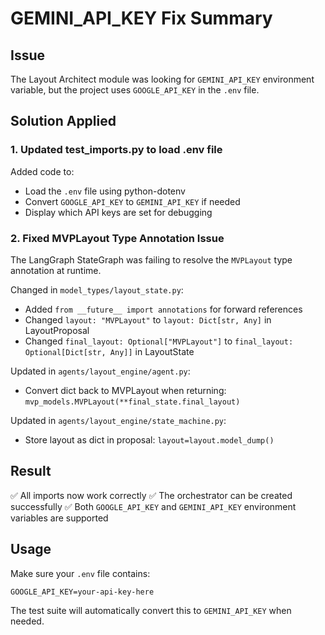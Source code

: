 # GEMINI_API_KEY Fix Summary

## Issue
The Layout Architect module was looking for `GEMINI_API_KEY` environment variable, but the project uses `GOOGLE_API_KEY` in the `.env` file.

## Solution Applied

### 1. Updated test_imports.py to load .env file
Added code to:
- Load the `.env` file using python-dotenv
- Convert `GOOGLE_API_KEY` to `GEMINI_API_KEY` if needed
- Display which API keys are set for debugging

### 2. Fixed MVPLayout Type Annotation Issue
The LangGraph StateGraph was failing to resolve the `MVPLayout` type annotation at runtime.

Changed in `model_types/layout_state.py`:
- Added `from __future__ import annotations` for forward references
- Changed `layout: "MVPLayout"` to `layout: Dict[str, Any]` in LayoutProposal
- Changed `final_layout: Optional["MVPLayout"]` to `final_layout: Optional[Dict[str, Any]]` in LayoutState

Updated in `agents/layout_engine/agent.py`:
- Convert dict back to MVPLayout when returning: `mvp_models.MVPLayout(**final_state.final_layout)`

Updated in `agents/layout_engine/state_machine.py`:
- Store layout as dict in proposal: `layout=layout.model_dump()`

## Result
✅ All imports now work correctly
✅ The orchestrator can be created successfully
✅ Both `GOOGLE_API_KEY` and `GEMINI_API_KEY` environment variables are supported

## Usage
Make sure your `.env` file contains:
```
GOOGLE_API_KEY=your-api-key-here
```

The test suite will automatically convert this to `GEMINI_API_KEY` when needed.
